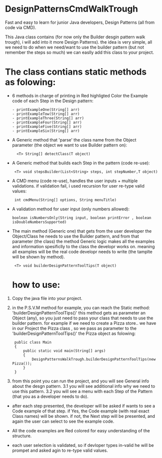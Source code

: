 # DesignPatternsCmdWalkTrough
Fast and easy to learn for junior Java developers, Design Patterns (all from code via CMD).

This Java class contains (for now only the Builder desgin pattern walk trough), i will add into it more Design Patterns).
the idea is very simple, all we need to do when we need/want to use the builder pattern (but not remember the steps so much) we can easlly add this class to 
your project.

 # The class contians static methods as folowing:

* 6 methods in charge of printing in Red highligted Color the Example code of each Step in the Design pattern:

      - printExampleOne(String[] arr)
      - printExampleTow(String[] arr)
      - printExampleThree(String[] arr)
      - printExampleFour(String[] arr)
      - printExampleFive(String[] arr)
      - printExampleSix(String[] arr)


* A Generic method that 'parse' the class name from the Object parameter (the object we want to use Builder pattern on):

        <T> String[] detectClass(T object)
  
  
* A Generic method that builds each Step in the pattern (code re-use):

       <T> void stepsBuilder(List<String> steps, int stepNumber,T object)  
  

* A CMD menu (code re-use), handles the user inputs + multiple validations.
  if validation fail, i used recursion for user re-type valid values:

       int cmdMenu(String[] options, String menuTitle)
 
 
* A validation method for user input (only numbers allowed):

      boolean isNumbersOnly(String input, boolean printError , boolean isDoubleNumbersSupported) 

* The main method (Generic one) that gets from the user developer the Object/Class he needs to use the Builder pattern, and from that parameter (the class)
  the method Generic logic makes all the examples and information spesificlly to the class the developr works on.
  meaning all examples will be the real code developr needs to write (the tamplte will be shown by method).

       <T> void builderDesignPatternToolTips(T object)
  
  
  # how to use:

1. Copy the java file into your project.
2. in the P.S.V.M method for example, you can reach the Static method: 'builderDesignPatternToolTips()'
   this method gets as parameter an Object (any), so you just need to pass your class that needs to use the builder pattern.
   for example if we need to create a Pizza store.. we have in our Project the Pizza class , so we pass as parameter to the 'builderDesignPatternToolTips()' the 
   Pizza object as folowing:

        
        public class Main
        {
            public static void main(String[] args)
            {
                DesignPatternsWalkTrough.builderDesignPatternToolTips(new Pizza());
            }
        }
        

3. from this point you can run the project, and you will see General info about the desgn pattern.
3.1 you will see additional info why we need to use this pattern.
3.2 you will see a menu with each Step of the Pattern (that you as a developer needs to do).

* after each step presented, the developer will be asked if wants to see a Code example of that step.
  if Yes, the Code example (with real exact Class names) will be shown.
  if not, the Next step will be presented, and again the user can select to see the example code.

* All the code examples are Red colored for easy understanding of the structure.

* each user selection is validated, so if devloper types in-valid he will be prompet and asked agin to re-type valid values.
